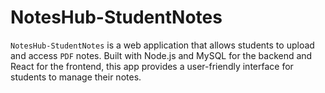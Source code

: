 # NotesHub-StudentNotes
`NotesHub-StudentNotes` is a web application that allows students to upload and access `PDF` notes. Built with Node.js and MySQL for the backend and React for the frontend, this app provides a user-friendly interface for students to manage their notes.
